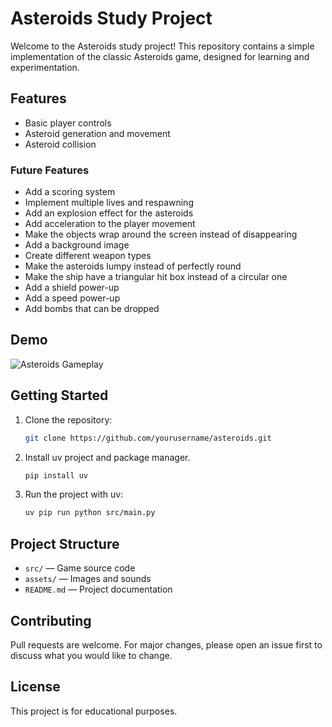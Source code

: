 # Asteroids Study Project

Welcome to the Asteroids study project! This repository contains a simple implementation of the classic Asteroids game, designed for learning and experimentation.

## Features

- Basic player controls
- Asteroid generation and movement
- Asteroid collision

### Future Features
- Add a scoring system
- Implement multiple lives and respawning
- Add an explosion effect for the asteroids
- Add acceleration to the player movement
- Make the objects wrap around the screen instead of disappearing
- Add a background image
- Create different weapon types
- Make the asteroids lumpy instead of perfectly round
- Make the ship have a triangular hit box instead of a circular one
- Add a shield power-up
- Add a speed power-up
- Add bombs that can be dropped

## Demo

![Asteroids Gameplay](https://storage.googleapis.com/qvault-webapp-dynamic-assets/course_assets/YmSwzVB-691x478.gif)

## Getting Started

1. Clone the repository:
    ```bash
    git clone https://github.com/yourusername/asteroids.git
    ```
2. Install uv project and package manager.
    ```bash
    pip install uv
    ```
3. Run the project with uv:
    ```bash
    uv pip run python src/main.py
    ```

## Project Structure

- `src/` — Game source code
- `assets/` — Images and sounds
- `README.md` — Project documentation

## Contributing

Pull requests are welcome. For major changes, please open an issue first to discuss what you would like to change.

## License

This project is for educational purposes.